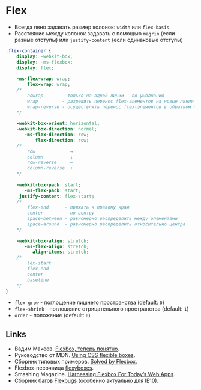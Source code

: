 # Flex
- Всегда явно задавать размер колонок: `width` или `flex-basis`.
- Расстояние между колонок задавать с помощью `magrin` (если разные отступы)
или `justify-content` (если одинаковые отступы)

```css
.flex-container {
    display: -webkit-box;
    display: -ms-flexbox;
    display: flex;
    
    -ms-flex-wrap: wrap;
        flex-wrap: wrap; 
    /*
        nowrap       - только на одной линии - по умолчанию
        wrap         - разрешить перенос flex-элементов на новые линии
        wrap-reverse - осуществлять перенос flex-элементов в обратном порядке
    */
    
    -webkit-box-orient: horizontal;
    -webkit-box-direction: normal;
       -ms-flex-direction: row;
           flex-direction: row;
    /*
        row             →
        column          ↓
        row-reverse     ←
        column-reverse  ↑
    */
    
    -webkit-box-pack: start;
       -ms-flex-pack: start;
     justify-content: flex-start;
    /*
        flex-end      - прижать к правому краю
        center        - по центру
        space-between - равномерно распределить между элементами
        space-around  - равномерно распределить относительно центра
    */
    
    -webkit-box-align: stretch;
       -ms-flex-align: stretch;
          align-items: stretch;
    /*
        lex-start
        flex-end
        center
        baseline
    */
}
```

- `flex-grow` - поглощение лишнего пространства (default: `0`)
- `flex-shrink` - поглощение отрицательного пространства (default: `1`)
- `order` - положение (default: `0`)


## Links
- Вадим Макеев. [Flexbox, теперь понятно](https://pepelsbey.net/pres/flexbox-gotcha/).
- Руководство от MDN. [Using CSS flexible boxes](https://developer.mozilla.org/en-US/docs/Web/CSS/CSS_Flexible_Box_Layout/Basic_Concepts_of_Flexbox).
- Сборник типовых примеров. [Solved by Flexbox](https://philipwalton.github.io/solved-by-flexbox/).
- Flexbox-песочница [flexyboxes](https://the-echoplex.net/flexyboxes/).
- Smashing Magazine. [Harnessing Flexbox For Today’s Web Apps](https://www.smashingmagazine.com/2015/03/harnessing-flexbox-for-todays-web-apps/).
- Сборник багов [Flexbugs](https://github.com/philipwalton/flexbugs) (особенно актуально для IE10).

